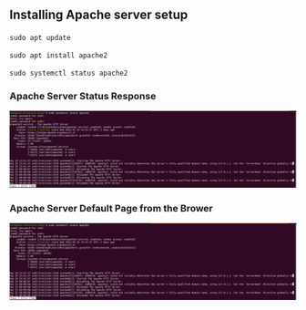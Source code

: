 ## Installing Apache server setup 

`sudo apt update`

`sudo apt install apache2`

`sudo systemctl status apache2`
### Apache Server Status Response

![Apache server status!](./Images/Apache%20server%20status.png "Apache server status")


### Apache Server Default Page from the Brower
![Apache Default Page](./Images/Apache%20server%20status.png "Apache Default page from the browers")
